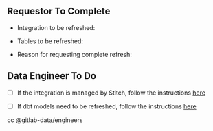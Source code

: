 ## Requestor To Complete

<!-- Which system provides the data that needs to be completely reloaded into the data warehouse? -->
* Integration to be refreshed: 

<!-- What specific tables/relations need to be reloaded? -->
* Tables to be refreshed: 

<!-- A complete refresh comes with risk, what is the need for a complete refresh vs possible alternatives? -->
* Reason for requesting complete refresh:

## Data Engineer To Do

* [ ] If the integration is managed by Stitch, follow the instructions [here](https://about.gitlab.com/handbook/business-ops/data-team/platform/infrastructure/#stitch-managed-data)

* [ ] If dbt models need to be refreshed, follow the instructions [here](https://about.gitlab.com/handbook/business-ops/data-team/platform/infrastructure/#dbt-models-full-refresh) 


cc @gitlab-data/engineers